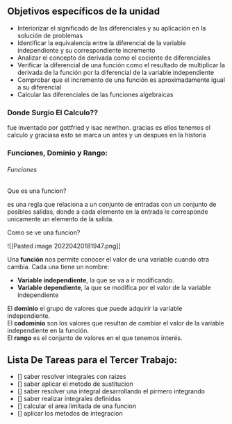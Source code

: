 ## Objetivos específicos de la unidad

- Interiorizar el significado de las diferenciales y su aplicación en la solución de problemas
- Identificar la equivalencia entre la diferencial de la variable independiente y su correspondiente incremento
- Analizar el concepto de derivada como el cociente de diferenciales
- Verificar la diferencial de una función como el resultado de multiplicar la derivada de la función por la diferencial de la variable independiente
- Comprobar que el incremento de una función es aproximadamente igual a su diferencial
-  Calcular las diferenciales de las funciones algebraicas

### Donde Surgio El Calculo??
fue inventado por gottfried y isac newthon. gracias es ellos tenemos el calculo y graciasa esto se marca un antes y un despues en la historia


### Funciones, Dominio y Rango:

###### Funciones
Que es una funcion?

es una regla que relaciona a un conjunto de entradas con un conjunto de posibles salidas, donde a cada elemento en la entrada le corresponde unicamente un elemento de la salida.

Como se ve una funcion?

![[Pasted image 20220420181947.png]]

Una **función** nos permite conocer el valor de una variable cuando otra cambia. Cada una tiene un nombre:

-   **Variable independiente**, la que se va a ir modificando.
-   **Variable dependiente**, la que se modifica por el valor de la variable independiente

El **dominio** el grupo de valores que puede adquirir la variable independiente.  
El **codominio** son los valores que resultan de cambiar el valor de la variable independiente en la función.  
El **rango** es el conjunto de valores en el que tenemos interés.

## Lista De Tareas para el Tercer Trabajo:

- [] saber resolver integrales con raizes
- [] saber aplicar el metodo de sustitucion
- [] saber resolver una integral desarrollando el pirmero integrando
- [] saber realizar integrales definidas
- [] calcular el area limitada de una funcion
- [] aplicar los metodos de integracion